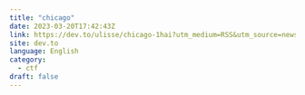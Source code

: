 ```yaml
---
title: "chicago"
date: 2023-03-20T17:42:43Z
link: https://dev.to/ulisse/chicago-1hai?utm_medium=RSS&utm_source=news.12bit.vn
site: dev.to
language: English
category:
  - ctf
draft: false
---
```


